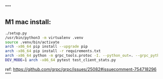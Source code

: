 """

## M1 mac install:

```sh
./setup.py
/usr/bin/python3 -m virtualenv .venv
source .venv/bin/activate
arch -x86_64 pip install --upgrade pip
arch -x86_64 pip install -r requirements.txt
arch -x86_64 python -m grpc_tools.protoc -I. --python_out=. --grpc_python_out=. protos/apm_test_client.proto
DEV_MODE=1 arch -x86_64 pytest test_client_stats.py
```
ref: https://github.com/grpc/grpc/issues/25082#issuecomment-754718296
"""
